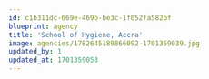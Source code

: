 ```yaml
---
id: c1b311dc-669e-469b-be3c-1f052fa582bf
blueprint: agency
title: 'School of Hygiene, Accra'
image: agencies/1782645189866092-1701359039.jpg
updated_by: 1
updated_at: 1701359053
---
```

